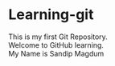# Learning-git
This is my first Git Repository. 
<br>
Welcome to GitHub learning. 
<br>
My Name is Sandip Magdum

